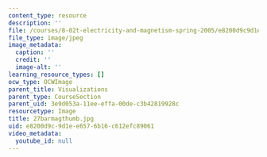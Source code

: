 ```yaml
---
content_type: resource
description: ''
file: /courses/8-02t-electricity-and-magnetism-spring-2005/e8200d9c9d1ee6576b16c612efc89061_27barmagthumb.jpg
file_type: image/jpeg
image_metadata:
  caption: ''
  credit: ''
  image-alt: ''
learning_resource_types: []
ocw_type: OCWImage
parent_title: Visualizations
parent_type: CourseSection
parent_uid: 3e9d053a-11ee-effa-00de-c3b42819928c
resourcetype: Image
title: 27barmagthumb.jpg
uid: e8200d9c-9d1e-e657-6b16-c612efc89061
video_metadata:
  youtube_id: null
---
```

